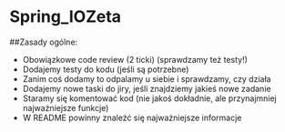 # Spring_IOZeta

##Zasady ogólne:

* Obowiązkowe code review (2 ticki)  (sprawdzamy też testy!)
* Dodajemy testy do kodu (jeśli są potrzebne)
* Zanim coś dodamy to odpalamy u siebie i sprawdzamy, czy działa
* Dodajemy nowe taski do jiry, jeśli znajdziemy jakieś nowe zadanie
* Staramy się komentować kod (nie jakoś dokładnie, ale przynajmniej najważniejsze funkcje)
* W README powinny znaleźć się najważniejsze informacje 